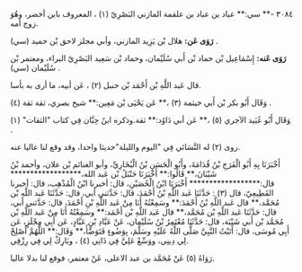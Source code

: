 ٣٠٨٤ -** سي:** عباد بن عباد بن علقمة المازني البَصْرِيّ (١) ، المعروف بابن أخضر، وهُوَ زوج أمه.

**رَوَى عَن:** هلال بْن يَزِيد المازني، وأبي مجلز لاحق بْن حميد (سي) .

**رَوَى عَنه:** إِسْمَاعِيل بْن حماد بْن أَبي سُلَيْمان، وحماد بْن سَعِيد البَصْرِيّ البراء، ومعتمر بْن سُلَيْمان (سي) .

قال عَبد اللَّهِ بْن أَحْمَد بْن حنبل (٢) ، عَن أبيه، ما أرى به بأسا.

وَقَال أَبُو بكر بْن أَبي خيثمة (٣) ،** عَن يَحْيَى بْن مَعِين:** شيخ بصري، ثقة ثقة (٤) .

وَقَال أَبُو عُبَيد الآجري (٥) ،** عَن أبي دَاوُد:** ثقة.وذكره ابنُ حِبَّان فِي كتاب "الثقات" (١) .

روى (٢) له النَّسَائي فِي "اليوم والليلة"حديثا واحدا، وقد وقع لنا عاليا عنه.

أَخْبَرَنَا بِهِ أَبُو الْفَرَجِ بْنُ قُدَامَةَ، وأَبُو الْحَسَنِ بْنُ الْبُخَارِيِّ، وأبو الغنائم بْن علان، وأحمد بْنُ شَيْبَانَ،** قَالُوا:** أَخْبَرَنَا حَنْبَلُ بْن عَبد الله،****************** قال:****************** أَخْبَرَنَا ابْنُ الْحُصَيْنِ، قال: أخبرنا ابْنُ الْمُذْهِب، قال: أخبرنا القَطِيعِيّ، قال (٣) : حَدَّثَنَا عَبد اللَّهِ بْنُ أَحْمَدَ، قال: حَدَّثني أبي، قال: حَدَّثَنَا عَبد اللَّهِ بْن مُحَمَّد،** قال عَبد اللَّهِ بْنُ أَحْمَدَ:** وسَمِعْتُهُ أَنَا مِنْ عَبد اللَّهِ بْنِ أَحْمَدَ، قال: حَدَّثني أبي، قال: حَدَّثَنَا عَبد اللَّهِ بْن مُحَمَّد،** قال عَبد اللَّهِ بْن أَحْمَد:** وسَمِعْتُهُ أَنَا مِنْ عَبد اللَّهِ بْن مُحَمَّد بْن أَبي شَيْبَة، قال: حَدَّثَنَا مُعْتَمِرُ بْنُ سُلَيْمان، عَنْ عَبَّادِ بْنِ عَبَّادٍ، عَن أَبِي مِجْلَزٍ، عَن أَبِي مُوسَى، قال: أَتَيْتُ النَّبِيَّ صَلَّى اللَّهُ عَلَيْهِ وسَلَّمَ، بِوَضُوءٍ فَتَوَضَّأَ،** وَقَال:** اللَّهُمَّ أَصْلِحْ لِي دِينِي، ووَسِّعْ عَلِيَّ فِي ذَاتِي (٤) ، وبَارِكْ لِي فِي رِزْقِي.

رَوَاهُ (٥) عَنْ مُحَمَّد بن عبد الاعلى، عَنْ معتمر، فوقع لنا بدلا عاليا.